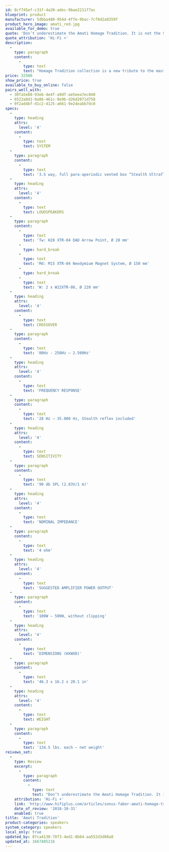 ```yaml
---
id: 8cf745ef-c31f-4a20-adec-9bae2211f7ac
blueprint: product
manufacturer: 5dbba480-954d-4ffe-9bac-7cf8d2a8359f
product_hero_image: amati_red.jpg
available_for_demo: true
quote: 'Don’t underestimate the Amati Homage Tradition. It is not the Sonus Faber of even 10 years ago. This is a Sonus Faber that combines the best of the past with the clarity and energy of the present.'
quote_attribution: 'Hi-Fi +'
description:
  -
    type: paragraph
    content:
      -
        type: text
        text: "Homage Tradition collection is a new tribute to the mastery of Italian violin-making; the now classic lute shape, the hallmark of Sonus Faber production, has been revisited and taken to new heights by embodying both the classic lines of the Homage collection and those of the Lilium cabinet, thus giving new volumes to the speakers of this collection.\_\_"
price: 32500
show_price: true
available_to_buy_online: false
pairs_well_with:
  - 30fa5e60-93eb-4e4f-a9df-ae5eea7ec840
  - 6522a8d1-0a86-461c-9e9b-d26d2071d758
  - 9f2ad4bf-d1c2-4125-a661-9e24eabb7dc0
specs:
  -
    type: heading
    attrs:
      level: '4'
    content:
      -
        type: text
        text: SYSTEM
  -
    type: paragraph
    content:
      -
        type: text
        text: '3.5 way, full para-aperiodic vented box “Stealth Ultraflex” system and “Zero Vibration Transmission” technology'
  -
    type: heading
    attrs:
      level: '4'
    content:
      -
        type: text
        text: LOUDSPEAKERS
  -
    type: paragraph
    content:
      -
        type: text
        text: 'Tw: H28 XTR-04 DAD Arrow Point, Ø 28 mm'
      -
        type: hard_break
      -
        type: text
        text: 'Md: M15 XTR-04 Neodymium Magnet System, Ø 150 mm'
      -
        type: hard_break
      -
        type: text
        text: 'W: 2 x W22XTR-08, Ø 220 mm'
  -
    type: heading
    attrs:
      level: '4'
    content:
      -
        type: text
        text: CROSSOVER
  -
    type: paragraph
    content:
      -
        type: text
        text: '80Hz - 250Hz – 2.500Hz'
  -
    type: heading
    attrs:
      level: '4'
    content:
      -
        type: text
        text: 'FREQUENCY RESPONSE'
  -
    type: paragraph
    content:
      -
        type: text
        text: '28 Hz – 35.000 Hz, Stealth reflex included'
  -
    type: heading
    attrs:
      level: '4'
    content:
      -
        type: text
        text: SENSITIVITY
  -
    type: paragraph
    content:
      -
        type: text
        text: '90 db SPL (2.83V/1 m)'
  -
    type: heading
    attrs:
      level: '4'
    content:
      -
        type: text
        text: 'NOMINAL IMPEDANCE'
  -
    type: paragraph
    content:
      -
        type: text
        text: '4 ohm'
  -
    type: heading
    attrs:
      level: '4'
    content:
      -
        type: text
        text: 'SUGGESTED AMPLIFIER POWER OUTPUT'
  -
    type: paragraph
    content:
      -
        type: text
        text: '100W – 500W, without clipping'
  -
    type: heading
    attrs:
      level: '4'
    content:
      -
        type: text
        text: 'DIMENSIONS (HXWXD)'
  -
    type: paragraph
    content:
      -
        type: text
        text: '46.3 x 16.2 x 20.1 in'
  -
    type: heading
    attrs:
      level: '4'
    content:
      -
        type: text
        text: WEIGHT
  -
    type: paragraph
    content:
      -
        type: text
        text: '134.5 lbs. each – net weight'
reivews_set:
  -
    type: Review
    excerpt:
      -
        type: paragraph
        content:
          -
            type: text
            text: "Don’t underestimate the Amati Homage Tradition. It is not the Sonus faber of even 10 years ago. This is a Sonus faber that combines the best of the past with the clarity and energy of the present. And yet, it’s not a forward sound... it’s just a ‘right’ sound. If you are the kind of person who thinks Sonus faber is all about the looks and not so much about the sound, then the Amati Homage Tradition will be something of a wake-up call. Don’t be surprised if you end up thinking it’s one of the best speakers on sale right now!\_\_"
    attribution: 'Hi-Fi +'
    link: 'http://www.hifiplus.com/articles/sonus-faber-amati-homage-tradition-floorstanding-loudspeaker/'
    date_of_review: '2018-10-31'
    enabled: true
title: 'Amati Tradition'
product-categories: speakers
system_category: speakers
local_only: true
updated_by: 87ca4130-78f3-4ed1-8b64-aa552d3d08a8
updated_at: 1667405216
---
```

